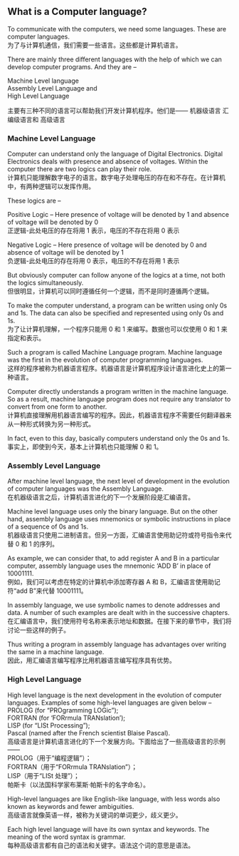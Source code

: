 ## What is a Computer language?

To communicate with the computers, we need some languages. These are computer languages.  
为了与计算机通信，我们需要一些语言。这些都是计算机语言。

There are mainly three different languages with the help of which we can develop computer programs. And they are –

Machine Level language  
Assembly Level Language and  
High Level Language

主要有三种不同的语言可以帮助我们开发计算机程序。他们是——
机器级语言
汇编级语言和
高级语言

### Machine Level Language

Computer can understand only the language of Digital Electronics. Digital Electronics deals with presence and absence of voltages. Within the computer there are two logics can play their role.  
计算机只能理解数字电子的语言。数字电子处理电压的存在和不存在。在计算机中，有两种逻辑可以发挥作用。

These logics are –

Positive Logic – Here presence of voltage will be denoted by 1 and absence of voltage will be denoted by 0  
正逻辑-此处电压的存在将用 1 表示，电压的不存在将用 0 表示

Negative Logic – Here presence of voltage will be denoted by 0 and absence of voltage will be denoted by 1  
负逻辑-此处电压的存在将用 0 表示，电压的不存在将用 1 表示

But obviously computer can follow anyone of the logics at a time, not both the logics simultaneously.  
但很明显，计算机可以同时遵循任何一个逻辑，而不是同时遵循两个逻辑。

To make the computer understand, a program can be written using only 0s and 1s. The data can also be specified and represented using only 0s and 1s.  
为了让计算机理解，一个程序只能用 0 和 1 来编写。数据也可以仅使用 0 和 1 来指定和表示。

Such a program is called Machine Language program. Machine language was the first in the evolution of computer programming languages.  
这样的程序被称为机器语言程序。机器语言是计算机程序设计语言进化史上的第一种语言。

Computer directly understands a program written in the machine language. So as a result, machine language program does not require any translator to convert from one form to another.  
计算机直接理解用机器语言编写的程序。因此，机器语言程序不需要任何翻译器来从一种形式转换为另一种形式。

In fact, even to this day, basically computers understand only the 0s and 1s.  
事实上，即使到今天，基本上计算机也只能理解 0 和 1。

### Assembly Level Language

After machine level language, the next level of development in the evolution of computer languages was the Assembly Language.  
在机器级语言之后，计算机语言进化的下一个发展阶段是汇编语言。

Machine level language uses only the binary language. But on the other hand, assembly language uses mnemonics or symbolic instructions in place of a sequence of 0s and 1s.  
机器级语言只使用二进制语言。但另一方面，汇编语言使用助记符或符号指令来代替 0 和 1 的序列。

As example, we can consider that, to add register A and B in a particular computer, assembly language uses the mnemonic ‘ADD B’ in place of 10001111.  
例如，我们可以考虑在特定的计算机中添加寄存器 A 和 B，汇编语言使用助记符“add B”来代替 10001111。

In assembly language, we use symbolic names to denote addresses and data. A number of such examples are dealt with in the successive chapters.  
在汇编语言中，我们使用符号名称来表示地址和数据。在接下来的章节中，我们将讨论一些这样的例子。

Thus writing a program in assembly language has advantages over writing the same in a machine language.  
因此，用汇编语言编写程序比用机器语言编写程序具有优势。

### High Level Language

High level language is the next development in the evolution of computer languages. Examples of some high-level languages are given below –  
PROLOG (for “PROgramming LOGic”);  
FORTRAN (for ‘FORrmula TRANslation’);  
LISP (for “LISt Processing”);  
Pascal (named after the French scientist Blaise Pascal).  
高级语言是计算机语言进化的下一个发展方向。下面给出了一些高级语言的示例——  
PROLOG（用于“编程逻辑”）；  
FORTRAN（用于“FORrmula TRANslation”）；  
LISP（用于“LISt 处理”）；  
帕斯卡（以法国科学家布莱斯·帕斯卡的名字命名）。

High-level languages are like English-like language, with less words also known as keywords and fewer ambiguities.  
高级语言就像英语一样，被称为关键词的单词更少，歧义更少。

Each high level language will have its own syntax and keywords. The meaning of the word syntax is grammar.  
每种高级语言都有自己的语法和关键字。语法这个词的意思是语法。
